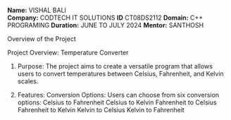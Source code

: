 **Name:** VISHAL BALI<br>
**Company:** CODTECH IT SOLUTIONS
**ID** CT08DS2112
**Domain:** C++ PROGRAMING
**Duration:** JUNE TO JULY 2024
**Mentor:** SANTHOSH


Overview of the Project

Project Overview: Temperature Converter

1. Purpose:
The project aims to create a versatile program that allows users to convert temperatures between Celsius, Fahrenheit, and Kelvin scales.

3. Features:
Conversion Options: Users can choose from six conversion options:
Celsius to Fahrenheit
Celsius to Kelvin
Fahrenheit to Celsius
Fahrenheit to Kelvin
Kelvin to Celsius
Kelvin to Fahrenheit
